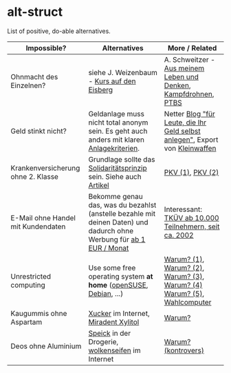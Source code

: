 alt-struct
==========

List of positive, do-able alternatives.

| Impossible?  | Alternatives | More / Related |
| -----------  | ------------ | -------------- |
| Ohnmacht des Einzelnen? | siehe J. Weizenbaum - [Kurs auf den Eisberg](http://www.zvab.com/advancedSearch.do?title=%22Kurs+auf+den+Eisberg%22) | A. Schweitzer - [Aus meinem Leben und Denken](http://www.fischerverlage.de/buch/aus_meinem_leben_und_denken/9783596128761), [Kampfdrohnen](https://daserste.ndr.de/panorama/aktuell/drohnen115.html), [PTBS](http://de.wikipedia.org/wiki/Posttraumatische_Belastungsst%C3%B6rung) |
| Geld stinkt nicht? | Geldanlage muss nicht total anonym sein. Es geht auch anders mit klaren [Anlagekriterien](https://www.gls.de/privatkunden/ueber-die-gls-bank/arbeitsweisen/anlage-und-finanzierungsgrundsaetze/). | Netter [Blog "für Leute, die Ihr Geld selbst anlegen"](http://www.finanzwesir.com/), Export von [Kleinwaffen](http://sicherheitspolitik.bpb.de/konventionelle-waffen/hintergrundtexte-m5/kleinwaffen-die-wahren-massenvernichtungswaffen) |
| Krankenversicherung ohne 2. Klasse | Grundlage sollte das [Solidaritätsprinzip](https://de.wikipedia.org/wiki/Solidarit%C3%A4tsprinzip) sein. Siehe auch [Artikel](http://www.versicherungsbote.de/id/4801462/Techniker-Krankenkasse-Jens-Baas-Buergerversicherung) | [PKV (1)](http://www.deutschlandradiokultur.de/private-krankenversicherung-rundum-sorglos-paket-oder.976.de.html?dram:article_id=303664), [PKV (2)](http://www.handelsblatt.com/finanzen/vorsorge/versicherung/private-krankenversicherung-was-ihnen-der-vertreter-nicht-sagt/7754958.html) |
| E-Mail ohne Handel mit Kundendaten | Bekomme genau das, was du bezahlst (anstelle bezahle mit deinen Daten) und dadurch ohne Werbung für [ab 1 EUR / Monat](https://posteo.de) | Interessant: [TKÜV ab 10.000 Teilnehmern, seit ca. 2002](https://de.wikipedia.org/wiki/Telekommunikations-%C3%9Cberwachungsverordnung)    |
| Unrestricted computing | Use some free operating system **at home** ([openSUSE](https://www.opensuse.org/), [Debian](http://www.oreilly.com/openbook/debian/book/ch01_01.html), ...) | [Warum? (1)](http://de.wikipedia.org/wiki/George_Orwell), [Warum? (2)](https://www.google.de/search?q=microsoft+und+nsa&ie=utf-8&oe=utf-8&gws_rd=cr&ei=JxRCVcOOK5TiasGYgVA#q=microsoft+und+nsa), [Warum? (3)](http://de.wikipedia.org/wiki/1984_%28Roman%29), [Warum? (4)](http://de.wikipedia.org/wiki/%C3%9Cberwachungsstaat) [Warum? (5)](https://de.wikipedia.org/wiki/Electronic_Frontier_Foundation), [Wahlcomputer](http://wahlcomputer.ccc.de/) |
| Kaugummis ohne Aspartam | [Xucker](https://www.xucker.de/) im Internet, [Miradent Xylitol](http://www.miradent.de/produkte/xylitol_chewing_gum.php)  | [Warum?](https://de.wikipedia.org/wiki/Aspartam#Gesundheitsfragen) |
| Deos ohne Aluminium | [Speick](http://www.speick.de/en/) in der Drogerie, [wolkenseifen](http://www.wolkenseifen.de/) im Internet  | [Warum? (kontrovers)](https://de.wikipedia.org/wiki/Aluminium#Toxizit.C3.A4t) |
